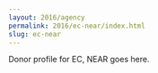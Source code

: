 ```yaml
---
layout: 2016/agency
permalink: 2016/ec-near/index.html
slug: ec-near
---
```


Donor profile for EC, NEAR goes here.
